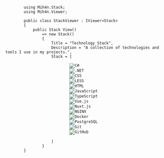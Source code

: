 <pre>
    <code class="language-cs">
        using Mih4n.Stack;
        using Mih4n.Viewer;

        public class StackViewer : IViewer&lt;Stack&gt;
        {
            public Stack View()
                => new Stack()
                {
                    Title = "Technology Stack",
                    Description = "A collection of technologies and tools I use in my projects.",
                    Stack = [
                        <carousel class="stack-carousel">
                            <img src="/img/stack/cs.svg" alt="C#" title="C#">
                            <img src="/img/stack/dotnet.svg" alt=".NET" title=".NET">
                            <img src="/img/stack/css.svg" alt="CSS" title="CSS">
                            <img src="/img/stack/less.svg" alt="LESS" title="LESS">
                            <img src="/img/stack/html.svg" alt="HTML" title="HTML">
                            <img src="/img/stack/js.svg" alt="JavaScript" title="JavaScript">
                            <img src="/img/stack/ts.svg" alt="TypeScript" title="TypeScript">
                            <img src="/img/stack/vue.svg" alt="Vue.js" title="Vue.js">
                            <img src="/img/stack/nuxt.svg" alt="Nuxt.js" title="Nuxt.js">
                            <img src="/img/stack/nginx.svg" alt="NGINX" title="NGINX">
                            <img src="/img/stack/docker.svg" alt="Docker" title="Docker">
                            <img src="/img/stack/postgres.svg" alt="PostgreSQL" title="PostgreSQL">
                            <img src="/img/stack/git.svg" alt="Git" title="Git">
                            <img src="/img/stack/github.svg" alt="GitHub" title="GitHub">
                        </carousel> 
                    ]
                }
        }
    </code>
</pre>

<style>
    .stack-carousel {
        height: calc(2 * var(--code-line-height))
    }
    .stack-carousel .carousel-track {
        gap: 50px;
        padding: 0 20px;
    }
</style>